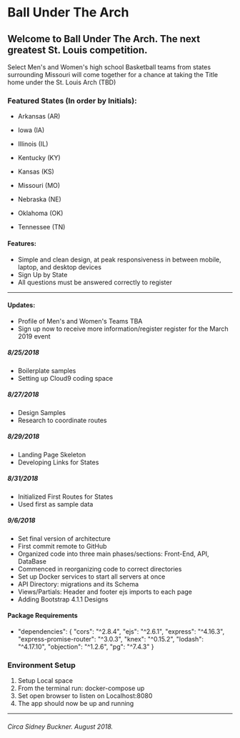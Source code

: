 # Ball Under The Arch
## Welcome to Ball Under The Arch. The next greatest St. Louis competition.
Select Men's and Women's high school Basketball teams from states surrounding Missouri
will come together for a chance at taking the Title home under the St. Louis Arch (TBD)

### Featured States (In order by Initials):

+ Arkansas (AR)
+ Iowa (IA)
+ Illinois (IL)

+ Kentucky (KY)
+ Kansas (KS)
+ Missouri (MO)

+ Nebraska (NE)
+ Oklahoma (OK)
+ Tennessee (TN)

#### Features:

+ Simple and clean design, at peak responsiveness in between mobile, laptop, and desktop devices
+ Sign Up by State
+ All questions must be answered correctly to register

---

#### Updates:
+ Profile of Men's and Women's Teams TBA
+ Sign up now to receive more information/register register for the March 2019 event

##### 8/25/2018
+ Boilerplate samples
+ Setting up Cloud9 coding space
##### 8/27/2018
+ Design Samples
+ Research to coordinate routes
##### 8/29/2018
+ Landing Page Skeleton
+ Developing Links for States
##### 8/31/2018
+ Initialized First Routes for States
+ Used first as sample data
##### 9/6/2018
+ Set final version of architecture
+ First commit remote to GitHub
+ Organized code into three main phases/sections: Front-End, API, DataBase
+ Commenced in reorganizing code to correct directories
+ Set up Docker services to start all servers at once
+ API Directory: migrations and its Schema
+ Views/Partials: Header and footer ejs imports to each page
+ Adding Bootstrap 4.1.1 Designs

#### Package Requirements
+ "dependencies": {
  "cors": "^2.8.4",
  "ejs": "^2.6.1",
  "express": "^4.16.3",
  "express-promise-router": "^3.0.3",
  "knex": "^0.15.2",
  "lodash": "^4.17.10",
  "objection": "^1.2.6",
  "pg": "^7.4.3"
}

### Environment Setup
1. Setup Local space
2. From the terminal run: docker-compose up
3. Set open browser to listen on Localhost:8080
7. The app should now be up and running

<!-- ##### Initial Navigation - Dated 9/3/2018 Live preview available exclusively on cloud9
+ https://ball-under-the-arch-sbuckner.c9users.io/ - to see landing page in live preview
+ https://ball-under-the-arch-sbuckner.c9users.io/states - to see live preview list of states from sample data -->






---
###### Circa Sidney Buckner. August 2018.
